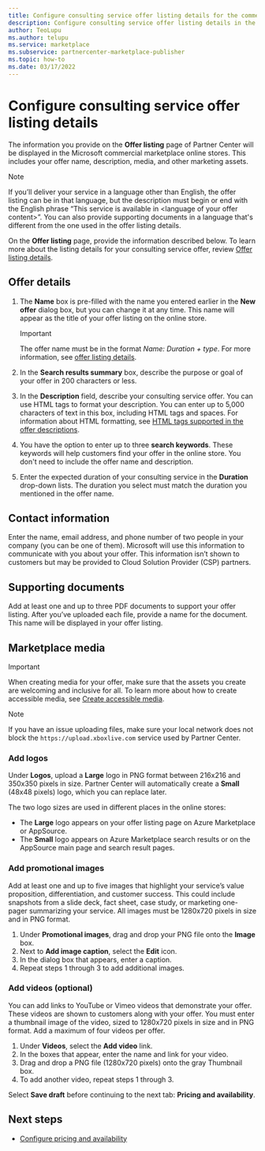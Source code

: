 ```yaml
---
title: Configure consulting service offer listing details for the commercial marketplace
description: Configure consulting service offer listing details in the Microsoft commercial marketplace using Partner Center. 
author: TeoLupu
ms.author: telupu
ms.service: marketplace
ms.subservice: partnercenter-marketplace-publisher
ms.topic: how-to
ms.date: 03/17/2022
---
```


# Configure consulting service offer listing details

The information you provide on the **Offer listing** page of Partner Center will be displayed in the Microsoft commercial marketplace online stores. This includes your offer name, description, media, and other marketing assets.

> [!NOTE]
> If you’ll deliver your service in a language other than English, the offer listing can be in that language, but the description must begin or end with the English phrase “This service is available in &lt;language of your offer content>”. You can also provide supporting documents in a language that's different from the one used in the offer listing details.

On the **Offer listing** page, provide the information described below. To learn more about the listing details for your consulting service offer, review [Offer listing details](./plan-consulting-service-offer.md#offer-listing-details).

## Offer details

1. The **Name** box is pre-filled with the name you entered earlier in the **New offer** dialog box, but you can change it at any time. This name will appear as the title of your offer listing on the online store.

    > [!IMPORTANT]
    > The offer name must be in the format *Name: Duration + type*. For more information, see [offer listing details](./plan-consulting-service-offer.md#offer-listing-details).

2. In the **Search results summary** box, describe the purpose or goal of your offer in 200 characters or less.
3. In the **Description** field, describe your consulting service offer. You can use HTML tags to format your description. You can enter up to 5,000 characters of text in this box, including HTML tags and spaces. For information about HTML formatting, see [HTML tags supported in the offer descriptions](./supported-html-tags.md).
4. You have the option to enter up to three **search keywords**. These keywords will help customers find your offer in the online store. You don't need to include the offer name and description.
5. Enter the expected duration of your consulting service in the **Duration** drop-down lists. The duration you select must match the duration you mentioned in the offer name.

## Contact information

Enter the name, email address, and phone number of two people in your company (you can be one of them). Microsoft will use this information to communicate with you about your offer. This information isn’t shown to customers but may be provided to Cloud Solution Provider (CSP) partners.

## Supporting documents

Add at least one and up to three PDF documents to support your offer listing. After you’ve uploaded each file, provide a name for the document. This name will be displayed in your offer listing.

## Marketplace media

> [!IMPORTANT]
> When creating media for your offer, make sure that the assets you create are welcoming and inclusive for all. To learn more about how to create accessible media, see [Create accessible media](https://www.microsoft.com/accessibility/supplier-toolkit-resources).

> [!NOTE]
> If you have an issue uploading files, make sure your local network does not block the `https://upload.xboxlive.com` service used by Partner Center.

### Add logos

Under **Logos**, upload a **Large** logo in PNG format between 216x216 and 350x350 pixels in size. Partner Center will automatically create a **Small** (48x48 pixels) logo, which you can replace later.

The two logo sizes are used in different places in the online stores:

* The **Large** logo appears on your offer listing page on Azure Marketplace or AppSource.
* The **Small** logo appears on Azure Marketplace search results or on the AppSource main page and search result pages.

### Add promotional images

Add at least one and up to five images that highlight your service’s value proposition, differentiation, and customer success. This could include snapshots from a slide deck, fact sheet, case study, or marketing one-pager summarizing your service.  All images must be 1280x720 pixels in size and in PNG format.

1. Under **Promotional images**, drag and drop your PNG file onto the **Image** box.
2.	Next to **Add image caption**, select the **Edit** icon.
3.	In the dialog box that appears, enter a caption.
4.	Repeat steps 1 through 3 to add additional images.

### Add videos (optional)

You can add links to YouTube or Vimeo videos that demonstrate your offer. These videos are shown to customers along with your offer. You must enter a thumbnail image of the video, sized to 1280x720 pixels in size and in PNG format. Add a maximum of four videos per offer.

1.	Under **Videos**, select the **Add video** link.
2.	In the boxes that appear, enter the name and link for your video.
3.	Drag and drop a PNG file (1280x720 pixels) onto the gray Thumbnail box.
4.	To add another video, repeat steps 1 through 3.

Select **Save draft** before continuing to the next tab: **Pricing and availability**.

## Next steps

* [Configure pricing and availability](create-consulting-service-pricing-availability.md)

